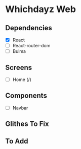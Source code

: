 # Whichdayz Web

## Dependencies
- [x] React
- [ ] React-router-dom
- [ ] Bulma

## Screens
- [ ] Home (/)

## Components 
- [ ] Navbar

## Glithes To Fix

## To Add